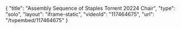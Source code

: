 {
    "title": "Assembly Sequence of Staples Torrent 20224 Chair",
    "type": "solo",
    "layout": "iframe-static",
    "videoId": "117464675",
    "url": "\/tvpembed\/117464675"
}